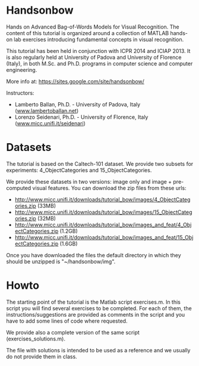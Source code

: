 # Handsonbow
Hands on Advanced Bag-of-Words Models for Visual Recognition. The content of this tutorial is organized around a collection of MATLAB hands-on lab exercises introducing fundamental concepts in visual recognition.

This tutorial has been held in conjunction with ICPR 2014 and ICIAP 2013. It is also regularly held at University of Padova and University of Florence (Italy), in both M.Sc. and Ph.D. programs in computer science and computer engineering.

More info at: https://sites.google.com/site/handsonbow/

Instructors:
- Lamberto Ballan, Ph.D. - University of Padova, Italy (www.lambertoballan.net)
- Lorenzo Seidenari, Ph.D. - University of Florence, Italy (www.micc.unifi.it/seidenari)

# Datasets
The tutorial is based on the Caltech-101 dataset. We provide two subsets for experiments: 4_ObjectCategories and 15_ObjectCategories.

We provide these datasets in two versions: image only and image + pre-computed visual features. You can download the zip files from these urls:
- http://www.micc.unifi.it/downloads/tutorial_bow/images/4_ObjectCategories.zip (33MB)
- http://www.micc.unifi.it/downloads/tutorial_bow/images/15_ObjectCategories.zip (32MB)
- http://www.micc.unifi.it/downloads/tutorial_bow/images_and_feat/4_ObjectCategories.zip (1.2GB)
- http://www.micc.unifi.it/downloads/tutorial_bow/images_and_feat/15_ObjectCategories.zip (1.6GB)

Once you have downloaded the files the default directory in which they should be unzipped is "~/handsonbow/img".

# Howto
The starting point of the tutorial is the Matlab script exercises.m.
In this script you will find several exercises to be completed. For each of them, the instructions/suggestions are provided as comments in the script and you have to add some lines of code where requested.

We provide also a complete version of the same script (exercises_solutions.m).

The file with solutions is intended to be used as a reference and we usually do not provide them in class.
